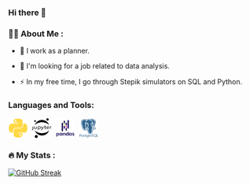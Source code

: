### Hi there 👋

### :woman_technologist: About Me :
- :telescope: I work as a planner.

- :seedling: I'm looking for a job related to data analysis.

- :zap: In my free time, I go through Stepik simulators on SQL and Python.
 ### Languages and Tools:
 <div>
  <img src="https://github.com/devicons/devicon/blob/master/icons/python/python-plain.svg" title="Python" alt="Spring" width="40" height="40"/>&nbsp;
  <img src="https://github.com/devicons/devicon/blob/master/icons/jupyter/jupyter-plain-wordmark.svg" title="Jupyter" alt="Spring" width="40" height="40"/>&nbsp;
  <img src="https://github.com/devicons/devicon/blob/master/icons/pandas/pandas-original-wordmark.svg" title="Pandas" alt="Spring" width="40" height="40"/>&nbsp;
  <img src="https://github.com/devicons/devicon/blob/master/icons/postgresql/postgresql-plain-wordmark.svg" title="Postgresql" alt="Spring" width="40" height="40"/>&nbsp;
  
### :fire: My Stats :

[![GitHub Streak](http://github-readme-streak-stats.herokuapp.com?user=GValery88)](https://git.io/streak-stats)
